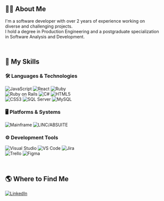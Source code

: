 ## 👨‍💻 About Me

I'm a software developer with over 2 years of experience working on diverse and challenging projects.  
I hold a degree in Production Engineering and a postgraduate specialization in Software Analysis and Development.

&nbsp;

## 🚀 My Skills

### 🛠️ Languages & Technologies  
![JavaScript](https://img.shields.io/badge/-JavaScript-333333?style=flat&logo=javascript)
![React](https://img.shields.io/badge/-React-333333?style=flat&logo=react)
![Ruby](https://img.shields.io/badge/-Ruby-333333?style=flat&logo=ruby&logoColor=CC342D)  
![Ruby on Rails](https://img.shields.io/badge/-Ruby%20on%20Rails-333333?style=flat&logo=rubyonrails&logoColor=CC0000)
![C#](https://img.shields.io/badge/-CSharp-333333?style=flat&logo=csharp&logoColor=239120)
![HTML5](https://img.shields.io/badge/-HTML5-333333?style=flat&logo=html5)  
![CSS3](https://img.shields.io/badge/-CSS-333333?style=flat&logo=css3&logoColor=1572B6)
![SQL Server](https://img.shields.io/badge/-SQL%20Server-333333?style=flat&logo=microsoftsqlserver&logoColor=CC2927)
![MySQL](https://img.shields.io/badge/-MySQL-333333?style=flat&logo=mysql)

### 🖥️ Platforms & Systems  
![Mainframe](https://img.shields.io/badge/-Mainframe-333333?style=flat)
![LINC/ABSUITE](https://img.shields.io/badge/-LINC/ABSUITE-333333?style=flat)

### ⚙️ Development Tools  
![Visual Studio](https://img.shields.io/badge/-Visual%20Studio-333333?style=flat&logo=visual-studio&logoColor=5C2D91)
![VS Code](https://img.shields.io/badge/-VS%20Code-333333?style=flat&logo=visual-studio-code&logoColor=007ACC)
![Jira](https://img.shields.io/badge/-Jira-333333?style=flat&logo=jira&logoColor=0052CC)  
![Trello](https://img.shields.io/badge/-Trello-333333?style=flat&logo=trello&logoColor=007ACC)
![Figma](https://img.shields.io/badge/-Figma-333333?style=flat&logo=figma&logoColor=F24E1E)

&nbsp;

## 🌎 Where to Find Me

[![LinkedIn](https://img.shields.io/badge/-LinkedIn-0077B5?style=flat&logo=linkedin&logoColor=white)](https://www.linkedin.com/in/ricardo-nozaki-2870b5189/)

